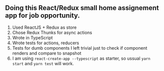 ## Doing this React/Redux small home assignement app for job opportunity.

1. Used ReactJS + Redux as store
2. Chose Redux Thunks for async actions
3. Wrote in TypeScript
4. Wrote tests for actions, reducers
5. Tests for dumb components I left trivial just to check if component renders and compare to snapshot
6. I am using `react-create-app --typescript` as starter, so ussual `yarn start` and `yarn test` will work.
